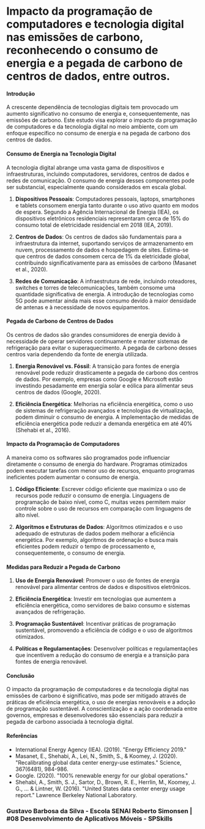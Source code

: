 # Impacto da programação de computadores e tecnologia digital nas emissões de carbono, reconhecendo o consumo de energia e a pegada de carbono de centros de dados, entre outros.

#### Introdução

A crescente dependência de tecnologias digitais tem provocado um aumento significativo no consumo de energia e, consequentemente, nas emissões de carbono. Este estudo visa explorar o impacto da programação de computadores e da tecnologia digital no meio ambiente, com um enfoque específico no consumo de energia e na pegada de carbono dos centros de dados.

#### Consumo de Energia na Tecnologia Digital

A tecnologia digital abrange uma vasta gama de dispositivos e infraestruturas, incluindo computadores, servidores, centros de dados e redes de comunicação. O consumo de energia desses componentes pode ser substancial, especialmente quando considerados em escala global.

1. **Dispositivos Pessoais**: Computadores pessoais, laptops, smartphones e tablets consomem energia tanto durante o uso ativo quanto em modos de espera. Segundo a Agência Internacional de Energia (IEA), os dispositivos eletrônicos residenciais representaram cerca de 15% do consumo total de eletricidade residencial em 2018 (IEA, 2019).

2. **Centros de Dados**: Os centros de dados são fundamentais para a infraestrutura da internet, suportando serviços de armazenamento em nuvem, processamento de dados e hospedagem de sites. Estima-se que centros de dados consomem cerca de 1% da eletricidade global, contribuindo significativamente para as emissões de carbono (Masanet et al., 2020).

3. **Redes de Comunicação**: A infraestrutura de rede, incluindo roteadores, switches e torres de telecomunicações, também consome uma quantidade significativa de energia. A introdução de tecnologias como 5G pode aumentar ainda mais esse consumo devido à maior densidade de antenas e à necessidade de novos equipamentos.

#### Pegada de Carbono de Centros de Dados

Os centros de dados são grandes consumidores de energia devido à necessidade de operar servidores continuamente e manter sistemas de refrigeração para evitar o superaquecimento. A pegada de carbono desses centros varia dependendo da fonte de energia utilizada.

1. **Energia Renovável vs. Fóssil**: A transição para fontes de energia renovável pode reduzir drasticamente a pegada de carbono dos centros de dados. Por exemplo, empresas como Google e Microsoft estão investindo pesadamente em energia solar e eólica para alimentar seus centros de dados (Google, 2020).

2. **Eficiência Energética**: Melhorias na eficiência energética, como o uso de sistemas de refrigeração avançados e tecnologias de virtualização, podem diminuir o consumo de energia. A implementação de medidas de eficiência energética pode reduzir a demanda energética em até 40% (Shehabi et al., 2016).

#### Impacto da Programação de Computadores

A maneira como os softwares são programados pode influenciar diretamente o consumo de energia do hardware. Programas otimizados podem executar tarefas com menor uso de recursos, enquanto programas ineficientes podem aumentar o consumo de energia.

1. **Código Eficiente**: Escrever código eficiente que maximiza o uso de recursos pode reduzir o consumo de energia. Linguagens de programação de baixo nível, como C, muitas vezes permitem maior controle sobre o uso de recursos em comparação com linguagens de alto nível.

2. **Algoritmos e Estruturas de Dados**: Algoritmos otimizados e o uso adequado de estruturas de dados podem melhorar a eficiência energética. Por exemplo, algoritmos de ordenação e busca mais eficientes podem reduzir o tempo de processamento e, consequentemente, o consumo de energia.

#### Medidas para Reduzir a Pegada de Carbono

1. **Uso de Energia Renovável**: Promover o uso de fontes de energia renovável para alimentar centros de dados e dispositivos eletrônicos.

2. **Eficiência Energética**: Investir em tecnologias que aumentem a eficiência energética, como servidores de baixo consumo e sistemas avançados de refrigeração.

3. **Programação Sustentável**: Incentivar práticas de programação sustentável, promovendo a eficiência de código e o uso de algoritmos otimizados.

4. **Políticas e Regulamentações**: Desenvolver políticas e regulamentações que incentivem a redução do consumo de energia e a transição para fontes de energia renovável.

#### Conclusão

O impacto da programação de computadores e da tecnologia digital nas emissões de carbono é significativo, mas pode ser mitigado através de práticas de eficiência energética, o uso de energias renováveis e a adoção de programação sustentável. A conscientização e a ação coordenada entre governos, empresas e desenvolvedores são essenciais para reduzir a pegada de carbono associada à tecnologia digital.

#### Referências

- International Energy Agency (IEA). (2019). "Energy Efficiency 2019."
- Masanet, E., Shehabi, A., Lei, N., Smith, S., & Koomey, J. (2020). "Recalibrating global data center energy-use estimates." Science, 367(6481), 984-986.
- Google. (2020). "100% renewable energy for our global operations."
- Shehabi, A., Smith, S. J., Sartor, D., Brown, R. E., Herrlin, M., Koomey, J. G., ... & Lintner, W. (2016). "United States data center energy usage report." Lawrence Berkeley National Laboratory.

### Gustavo Barbosa da Silva - Escola SENAI Roberto Simonsen | #08 Desenvolvimento de Aplicativos Móveis - SPSkills

